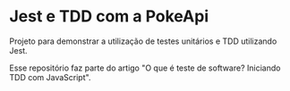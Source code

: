 # Jest e TDD com a PokeApi

Projeto para demonstrar a utilização de testes unitários e TDD utilizando Jest.

Esse repositório faz parte do artigo "O que é teste de software? Iniciando TDD com JavaScript".
